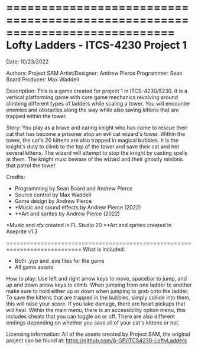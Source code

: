============================================================================
Lofty Ladders - ITCS-4230 Project 1
============================================================================

Date: 10/23/2022

Authors: Project SAM
Artist/Designer: Andrew Pierce
Programmer: Sean Board
Producer: Max Waddell

Description: This is a game created for project 1 in ITCS-4230/5230. It is a vertical platforming game with core game mechanics revolving around climbing different types of ladders while scaling a tower. You will encounter enemies and obstacles along the way while also saving kittens that are trapped within the tower.

Story: You play as a brave and caring knight who has come to rescue their cat that has become a prisoner atop an evil cat wizard's tower. Within the tower, the cat's 20 kittens are also trapped in magical bubbles. It is the knight's duty to climb to the top of the tower and save their cat and her several kittens. The wizard will attempt to stop the knight by casting spells at them. The knight must beware of the wizard and their ghostly minions that patrol the tower.

Credits: 
-	Programming by Sean Board and Andrew Pierce
-	Source control by Max Waddell
-	Game design by Andrew Pierce
-	*Music and sound effects by Andrew Pierce (2022)
-	**Art and sprites by Andrew Pierce (2022)

*Music and sfx created in FL Studio 20
**Art and sprites created in Aseprite v1.3

============================================================================
What is included:
-	Both .yyp and .exe files for the game
-	All game assets

How to play: Use left and right arrow keys to move, spacebar to jump, and up and down arrow keys to climb. When jumping from one ladder to another make sure to hold either up or down when jumping to grab onto the ladder. To save the kittens that are trapped in the bubbles, simply collide into them, this will raise your score. If you take damage, there are heart pickups that will heal. Within the main menu, there is an accessibility option menu, this includes cheats that you can toggle on or off. There are also different endings depending on whether you save all of your cat's kittens or not.

Licensing information:
All of the assets created by Project SAM, the original project can be found at: https://github.com/A-GP/ITCS4230-LoftyLadders
